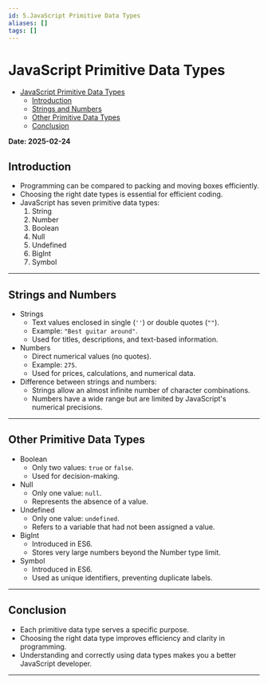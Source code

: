 ```yaml
---
id: 5.JavaScript Primitive Data Types
aliases: []
tags: []
---
```


# JavaScript Primitive Data Types

<!--toc:start-->

- [JavaScript Primitive Data Types](#javascript-primitive-data-types)
  - [Introduction](#introduction)
  - [Strings and Numbers](#strings-and-numbers)
  - [Other Primitive Data Types](#other-primitive-data-types)
  - [Conclusion](#conclusion)
  <!--toc:end-->

**Date: 2025-02-24**

## Introduction

- Programming can be compared to packing and moving boxes efficiently.
- Choosing the right date types is essential for efficient coding.
- JavaScript has seven primitive data types:
  1. String
  2. Number
  3. Boolean
  4. Null
  5. Undefined
  6. BigInt
  7. Symbol

---

## Strings and Numbers

- Strings
  - Text values enclosed in single (`''`) or double quotes (`""`).
  - Example: `"Best guitar around"`.
  - Used for titles, descriptions, and text-based information.
- Numbers
  - Direct numerical values (no quotes).
  - Example: `275`.
  - Used for prices, calculations, and numerical data.
- Difference between strings and numbers:
  - Strings allow an almost infinite number of character combinations.
  - Numbers have a wide range but are limited by JavaScript's numerical precisions.

---

## Other Primitive Data Types

- Boolean
  - Only two values: `true` or `false`.
  - Used for decision-making.
- Null
  - Only one value: `null`.
  - Represents the absence of a value.
- Undefined
  - Only one value: `undefined`.
  - Refers to a variable that had not been assigned a value.
- BigInt
  - Introduced in ES6.
  - Stores very large numbers beyond the Number type limit.
- Symbol
  - Introduced in ES6.
  - Used as unique identifiers, preventing duplicate labels.

---

## Conclusion

- Each primitive data type serves a specific purpose.
- Choosing the right data type improves efficiency and clarity in programming.
- Understanding and correctly using data types makes you a better JavaScript developer.

---
